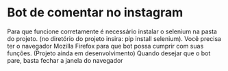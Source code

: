 # Bot de comentar no instagram
Para que funcione corretamente é necessário instalar o selenium na pasta do projeto. (no diretório do projeto insira: pip install selenium).
Você precisa ter o navegador Mozilla Firefox para que bot possa cumprir com suas funções.
(Projeto ainda em desenvolvimento)
Quando desejar que o bot pare, basta fechar a janela do navegador

